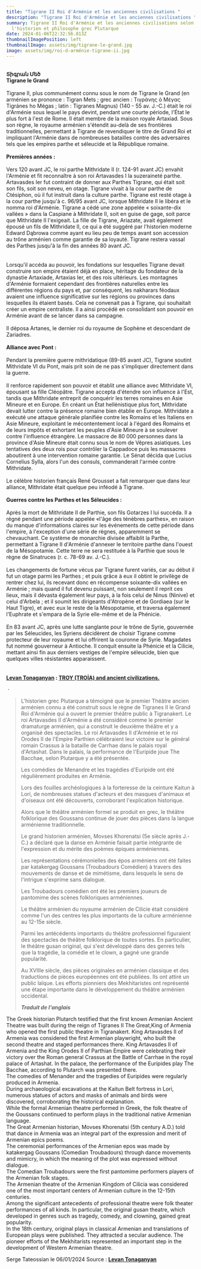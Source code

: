 ```yaml
---
title: "Tigrane II Roi d'Arménie et les anciennes civilisations "
description: "Tigrane II Roi d'Arménie et les anciennes civilisations "
summary: Tigrane II Roi d'Arménie et les anciennes civilisations selon
  l'historien et philosophe grec Plutarque
date: 2024-01-06T22:32:56.813Z
thumbnailImagePosition: left
thumbnailImage: assets/img/tigrane-le-grand.jpg
image: assets/img/roi-d-arménie-tigrane-ii.jpg
---
```

\
**Տիգրան Մեծ**\
**Tigrane le Grand**\
\
Tigrane II, plus communément connu sous le nom de Tigrane le Grand (en arménien se prononce : Tigran Mets ; grec ancien : Τιγράνης ὁ Μέγας Tigránes ho Mégas ; latin : Tigranes Magnus) (140 - 55 av. J.-C.) était le roi d'Arménie sous lequel le pays devint, pendant une courte période, l'État le plus fort à l'est de Rome. Il était membre de la maison royale Artaxiad. Sous son règne, le royaume arménien s'étendit au-delà de ses frontières traditionnelles, permettant à Tigrane de revendiquer le titre de Grand Roi et impliquant l'Arménie dans de nombreuses batailles contre des adversaires tels que les empires parthe et séleucide et la République romaine.\
\
**Premières années :**\
\
Vers 120 avant JC, le roi parthe Mithridate II (r. 124-91 avant JC) envahit l'Arménie et fit reconnaître à son roi Artavasdes I la suzeraineté parthe. Artavasdes Ier fut contraint de donner aux Parthes Tigrane, qui était soit son fils, soit son neveu, en otage. Tigrane vivait à la cour parthe de Ctésiphon, où il fut instruit dans la culture parthe. Tigrane est resté otage à la cour parthe jusqu'à c. 96/95 avant JC, lorsque Mithridate II le libéra et le nomma roi d'Arménie. Tigrane a cédé une zone appelée « soixante-dix vallées » dans la Caspiane à Mithridate II, soit en guise de gage, soit parce que Mithridate II l'exigeait. La fille de Tigrane, Ariazate, avait également épousé un fils de Mithridate II, ce qui a été suggéré par l'historien moderne Edward Dąbrowa comme ayant eu lieu peu de temps avant son accession au trône arménien comme garantie de sa loyauté. Tigrane restera vassal des Parthes jusqu'à la fin des années 80 avant JC.\
\
\
Lorsqu'il accéda au pouvoir, les fondations sur lesquelles Tigrane devait construire son empire étaient déjà en place, héritage du fondateur de la dynastie Artaxiade, Artaxias Ier, et des rois ultérieurs. Les montagnes d'Arménie formaient cependant des frontières naturelles entre les différentes régions du pays et, par conséquent, les nakharars féodaux avaient une influence significative sur les régions ou provinces dans lesquelles ils étaient basés. Cela ne convenait pas à Tigrane, qui souhaitait créer un empire centraliste. Il a ainsi procédé en consolidant son pouvoir en Arménie avant de se lancer dans sa campagne.\
\
Il déposa Artanes, le dernier roi du royaume de Sophène et descendant de Zariadres.\
\
**Alliance avec Pont :**\
\
Pendant la première guerre mithridatique (89-85 avant JC), Tigrane soutint Mithridate VI du Pont, mais prit soin de ne pas s'impliquer directement dans la guerre.\
\
Il renforce rapidement son pouvoir et établit une alliance avec Mithridate VI, épousant sa fille Cléopâtre. Tigrane accepta d'étendre son influence à l'Est, tandis que Mithridate entreprit de conquérir les terres romaines en Asie Mineure et en Europe. En créant un État hellénistique plus fort, Mithridate devait lutter contre la présence romaine bien établie en Europe. Mithridate a exécuté une attaque générale planifiée contre les Romains et les Italiens en Asie Mineure, exploitant le mécontentement local à l'égard des Romains et de leurs impôts et exhortant les peuples d'Asie Mineure à se soulever contre l'influence étrangère. Le massacre de 80 000 personnes dans la province d'Asie Mineure était connu sous le nom de Vêpres asiatiques. Les tentatives des deux rois pour contrôler la Cappadoce puis les massacres aboutirent à une intervention romaine garantie. Le Sénat décida que Lucius Cornelius Sylla, alors l'un des consuls, commanderait l'armée contre Mithridate.\
\
Le célèbre historien français René Grousset a fait remarquer que dans leur alliance, Mithridate était quelque peu inféodé à Tigrane.\
\
**Guerres contre les Parthes et les Séleucides :**\
\
Après la mort de Mithridate II de Parthie, son fils Gotarzes I lui succéda. Il a régné pendant une période appelée «l'âge des ténèbres parthes», en raison du manque d'informations claires sur les événements de cette période dans l'empire, à l'exception d'une série de règnes, apparemment se chevauchant. Ce système de monarchie divisée affaiblit la Parthe, permettant à Tigrane II d'Arménie d'annexer le territoire parthe dans l'ouest de la Mésopotamie. Cette terre ne sera restituée à la Parthie que sous le règne de Sinatruces (r. c. 78-69 av. J.-C.).\
\
Les changements de fortune vécus par Tigrane furent variés, car au début il fut un otage parmi les Parthes ; et puis grâce à eux il obtint le privilège de rentrer chez lui, ils recevant donc en récompense soixante-dix vallées en Arménie ; mais quand il fut devenu puissant, non seulement il reprit ces lieux, mais il dévasta également leur pays, à la fois celui de Ninus (Ninive) et celui d'Arbela ; et il soumit les dirigeants d'Atropène et de Gordiaea (sur le Haut Tigre), et avec eux le reste de la Mésopotamie, et traversa également l'Euphrate et s'empara de la Syrie elle-même et de la Phénicie.\
\
En 83 avant JC, après une lutte sanglante pour le trône de Syrie, gouvernée par les Séleucides, les Syriens décidèrent de choisir Tigrane comme protecteur de leur royaume et lui offrirent la couronne de Syrie. Magadates fut nommé gouverneur à Antioche. Il conquit ensuite la Phénicie et la Cilicie, mettant ainsi fin aux derniers vestiges de l'empire séleucide, bien que quelques villes résistantes apparaissent.\
\
\
**[Levan Tonaganyan](https://www.facebook.com/groups/1424720167832570/user/100011147265552/?__cft__[0]=AZU4Eyw0Zb5fNwkkKl6kEd_RU624AHzFEtXPFGeggFovor1UkZtnS6fWzbaeshjd0K_PdN5q4ky3K-cCQ7dgu89EQgjNX2KwktcfD2NGAT6PajH6lOmtRx71WN4q4996aHbvormwwRQBChPZjddG8ZGiWUWuFBtSDKW9URtDsGEDW7KzHX-LMoAShw0nXmZP-0bBpyRz65sRLsSN3ZV53ySu&__tn__=-UC%2CP-y-R) : [TROY (TROİA) and ancient civilizations.](https://www.facebook.com/groups/1424720167832570/?__cft__[0]=AZU4Eyw0Zb5fNwkkKl6kEd_RU624AHzFEtXPFGeggFovor1UkZtnS6fWzbaeshjd0K_PdN5q4ky3K-cCQ7dgu89EQgjNX2KwktcfD2NGAT6PajH6lOmtRx71WN4q4996aHbvormwwRQBChPZjddG8ZGiWUWuFBtSDKW9URtDsGEDW7KzHX-LMoAShw0nXmZP-0bBpyRz65sRLsSN3ZV53ySu&__tn__=-UC%2CP-y-R)**

 · 

> L'historien grec Plutarque a témoigné que le premier Théâtre ancien arménien connu a été construit sous le règne de Tigranes II le Grand Roi d'Arménie qui a ouvert le premier théâtre public à Tigranakert. Le roi Artavasdes II d'Arménie a été considéré comme le premier dramaturge arménien, qui a construit le deuxième théâtre et y a organisé des spectacles. Le roi Artavasdes II d'Arménie et le roi Orodes II de l'Empire Parthien célébraient leur victoire sur le général romain Crassus à la bataille de Carrhae dans le palais royal d'Artashat. Dans le palais, la performance de l'Euripide joue The Bacchae, selon Plutarque y a été présentée.
>
> Les comédies de Menandre et les tragédies d'Euripide ont été régulièrement produites en Arménie.
>
> Lors des fouilles archéologiques à la forteresse de la ceinture Kaitun à Lori, de nombreuses statues d'acteurs et des masques d'animaux et d'oiseaux ont été découverts, corroborant l'explication historique.
>
> Alors que le théâtre arménien formel se produit en grec, le théâtre folklorique des Goussans continue de jouer des pièces dans la langue arménienne traditionnelle.
>
> Le grand historien arménien, Movses Khorenatsi (5e siècle après J.-C.) a déclaré que la danse en Arménie faisait partie intégrante de l'expression et du mérite des poèmes épiques arméniennes.
>
> Les représentations cérémonielles des épos arméniens ont été faites par katakergag Goussans (Troubadours Comédien) à travers des mouvements de danse et de mimétisme, dans lesquels le sens de l'intrigue s'exprime sans dialogue.
>
> Les Troubadours comédien ont été les premiers joueurs de pantomime des scènes folkloriques arméniennes.
>
> Le théâtre arménien du royaume arménien de Cilicie était considéré comme l'un des centres les plus importants de la culture arménienne au 12-15e siècle.
>
> Parmi les antécédents importants du théâtre professionnel figuraient des spectacles de théâtre folklorique de toutes sortes. En particulier, le théâtre gusan original, qui s'est développé dans des genres tels que la tragédie, la comédie et le clown, a gagné une grande popularité.
>
> Au XVIIIe siècle, des pièces originales en arménien classique et des traductions de pièces européennes ont été publiées. Ils ont attiré un public laïque. Les efforts pionniers des Mekhitaristes ont représenté une étape importante dans le développement du théâtre arménien occidental.
>
> ***Traduit de l'anglais***

The Greek historian Plutarch testified that the first known Armenian Ancient Theatre was built during the reign of Tigranes II The Great,King of Armenia who opened the first public theatre in Tigranakert. King Artavasdes II of Armenia was considered the first Armenian playwright, who built the second theatre and staged performances there. King Artavasdes II of Armenia and the King Orodes II of Parthian Empire were celebrating their victory over the Roman general Crassus at the Battle of Carrhae in the royal palace of Artashat. In the palace, the performance of the Euripides play The Bacchae, according to Plutarch was presented there.\
The comedies of Menander and the tragedies of Euripides were regularly produced in Armenia.\
During archaeological excavations at the Kaitun Belt fortress in Lori, numerous statues of actors and masks of animals and birds were discovered, corroborating the historical explanation.\
While the formal Armenian theatre performed in Greek, the folk theatre of the Goussans continued to perform plays in the traditional native Armenian language.\
The Great Armenian historian, Movses Khorenatsi (5th century A.D.) told that dance in Armenia was an integral part of the expression and merit of Armenian epics poems.\
The ceremonial performances of the Armenian epos was made by katakergag Goussans (Comedian Troubadours) through dance movements and mimicry, in which the meaning of the plot was expressed without dialogue.\
The Comedian Troubadours were the first pantomime performers players of the Armenian folk stages.\
The Armenian theatre of the Armenian Kingdom of Cilicia was considered one of the most important centers of Armenian culture in the 12-15th centuries.\
Among the significant antecedents of professional theatre were folk theater performances of all kinds. In particular, the original gusan theatre, which developed in genres such as tragedy, comedy, and clowning, gained great popularity.\
In the 18th century, original plays in classical Armenian and translations of European plays were published. They attracted a secular audience. The pioneer efforts of the Mekhitarists represented an important step in the development of Western Armenian theatre. 

Serge Tateossian le 06/01/2024 Source : **[Levan Tonaganyan](https://www.facebook.com/groups/1424720167832570/user/100011147265552/?__cft__[0]=AZU4Eyw0Zb5fNwkkKl6kEd_RU624AHzFEtXPFGeggFovor1UkZtnS6fWzbaeshjd0K_PdN5q4ky3K-cCQ7dgu89EQgjNX2KwktcfD2NGAT6PajH6lOmtRx71WN4q4996aHbvormwwRQBChPZjddG8ZGiWUWuFBtSDKW9URtDsGEDW7KzHX-LMoAShw0nXmZP-0bBpyRz65sRLsSN3ZV53ySu&__tn__=-UC%2CP-y-R)**